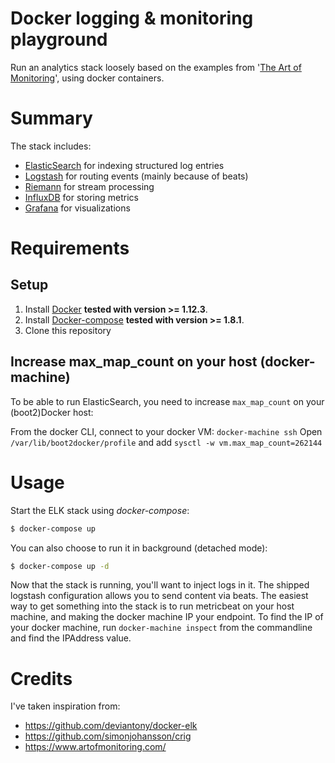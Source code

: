 # Docker logging & monitoring playground
Run an analytics stack loosely based on the examples from '[The Art of Monitoring](https://www.artofmonitoring.com/)', using docker containers.

# Summary
The stack includes:
 - [ElasticSearch](https://www.elastic.co/products/elasticsearch) for indexing structured log entries
 - [Logstash](https://www.elastic.co/products/logstash) for routing events (mainly because of beats)
 - [Riemann](http://riemann.io/) for stream processing
 - [InfluxDB](https://www.influxdata.com/time-series-platform/influxdb/) for storing metrics
 - [Grafana](https://grafana.net/) for visualizations


# Requirements
## Setup

1. Install [Docker](http://docker.io) **tested with version >= 1.12.3**.
2. Install [Docker-compose](http://docs.docker.com/compose/install/) **tested with version >= 1.8.1**.
3. Clone this repository

## Increase max_map_count on your host (docker-machine)

To be able to run ElasticSearch, you need to increase `max_map_count` on your (boot2)Docker host:

From the docker CLI, connect to your docker VM: ```docker-machine ssh```
Open ```/var/lib/boot2docker/profile``` and add ```sysctl -w vm.max_map_count=262144```

# Usage
Start the ELK stack using *docker-compose*:

```bash
$ docker-compose up
```

You can also choose to run it in background (detached mode):

```bash
$ docker-compose up -d
```

Now that the stack is running, you'll want to inject logs in it. The shipped logstash configuration allows you to send content via beats. The easiest way to get something into the stack is to run metricbeat
on your host machine, and making the docker machine IP your endpoint. To find the IP of your docker machine, run ```docker-machine inspect``` from the commandline and find the IPAddress value.
 
# Credits
I've taken inspiration from:
 - https://github.com/deviantony/docker-elk
 - https://github.com/simonjohansson/crig
 - https://www.artofmonitoring.com/
